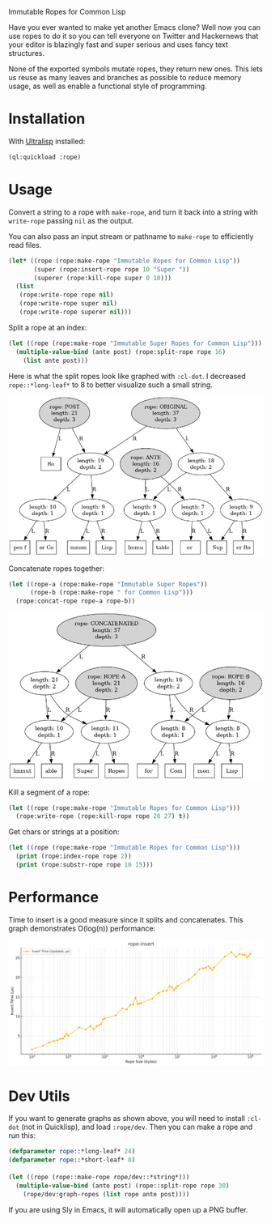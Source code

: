 Immutable Ropes for Common Lisp

Have you ever wanted to make yet another Emacs clone?  Well now you
can use ropes to do it so you can tell everyone on Twitter and
Hackernews that your editor is blazingly fast and super serious and
uses fancy text structures.

None of the exported symbols mutate ropes, they return new ones.  This
lets us reuse as many leaves and branches as possible to reduce memory
usage, as well as enable a functional style of programming.

# Installation

With [Ultralisp](https://ultralisp.org/) installed:

```lisp
(ql:quickload :rope)
```

# Usage

Convert a string to a rope with `make-rope`, and turn it back into a
string with `write-rope` passing `nil` as the output.

You can also pass an input stream or pathname to `make-rope` to
efficiently read files.

```lisp
(let* ((rope (rope:make-rope "Immutable Ropes for Common Lisp"))
       (super (rope:insert-rope rope 10 "Super "))
       (superer (rope:kill-rope super 0 10)))
  (list
   (rope:write-rope rope nil)
   (rope:write-rope super nil)
   (rope:write-rope superer nil)))
```

Split a rope at an index:

```lisp
(let ((rope (rope:make-rope "Immutable Super Ropes for Common Lisp")))
  (multiple-value-bind (ante post) (rope:split-rope rope 16)
    (list ante post)))
```

Here is what the split ropes look like graphed with `:cl-dot`.  I
decreased `rope::*long-leaf*` to 8 to better visualize such a small
string.

![Split Rope](screenshots/split.png)

Concatenate ropes together:

```lisp
(let ((rope-a (rope:make-rope "Immutable Super Ropes"))
      (rope-b (rope:make-rope " for Common Lisp")))
  (rope:concat-rope rope-a rope-b))
```

![Concatenated Rope](screenshots/concat.png)

Kill a segment of a rope:

```lisp
(let ((rope (rope:make-rope "Immutable Ropes for Common Lisp")))
  (rope:write-rope (rope:kill-rope rope 20 27) t))
```

Get chars or strings at a position:

```lisp
(let ((rope (rope:make-rope "Immutable Ropes for Common Lisp")))
  (print (rope:index-rope rope 2))
  (print (rope:substr-rope rope 10 15)))
```

# Performance

Time to insert is a good measure since it splits and concatenates.
This graph demonstrates O(log(n)) performance:

![Insert Benchmark](screenshots/insert-benchmark.png)

# Dev Utils

If you want to generate graphs as shown above, you will need to
install `:cl-dot` (not in Quicklisp), and load `:rope/dev`.  Then you
can make a rope and run this:

```lisp
(defparameter rope::*long-leaf* 24)
(defparameter rope::*short-leaf* 8)

(let ((rope (rope::make-rope rope/dev::*string*)))
  (multiple-value-bind (ante post) (rope::split-rope rope 30)
    (rope/dev:graph-ropes (list rope ante post))))
```

If you are using Sly in Emacs, it will automatically open up a PNG
buffer.